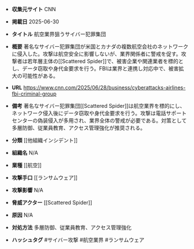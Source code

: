 - **収集元サイト**
CNN

- **掲載日**
2025-06-30

- **タイトル**
航空業界狙うサイバー犯罪集団

- **概要**
著名なサイバー犯罪集団が米国とカナダの複数航空会社のネットワークに侵入した。攻撃は航空安全に影響しないが、業界関係者に警戒を促す。攻撃者は若年層主体の[[Scattered Spider]]で、被害企業や関連業者を標的とし、データ窃取や身代金要求を行う。FBIは業界と連携し対応中で、被害拡大の可能性がある。

- **URL**
https://www.cnn.com/2025/06/28/business/cyberattacks-airlines-fbi-criminal-group

- **備考**
著名なサイバー犯罪集団[[Scattered Spider]]は航空業界を標的にし、ネットワーク侵入後にデータ窃取や身代金要求を行う。攻撃は電話サポートセンターの偽装侵入が多用され、業界全体の警戒が必要である。対策として多層防御、従業員教育、アクセス管理強化が推奨される。

- **分類**
[[他組織インシデント]]

- **組織名**
N/A

- **業種**
[[航空]]

- **攻撃手口**
[[ランサムウェア]]

- **攻撃影響**
N/A

- **脅威アクター**
[[Scattered Spider]]

- **原因**
N/A

- **対処方法**
多層防御、従業員教育、アクセス管理強化

- **ハッシュタグ**
#サイバー攻撃 #航空業界 #ランサムウェア
